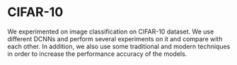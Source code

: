 # CIFAR-10

We experimented on image classification on CIFAR-10 dataset. We use different DCNNs and perform several experiments on it and compare with each other. In addition, we also use some traditional and modern techniques in order to increase the performance accuracy of the models.
